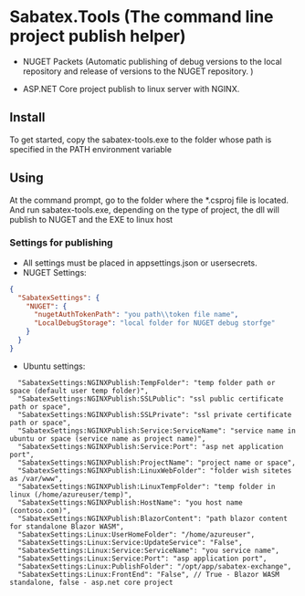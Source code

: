 # Sabatex.Tools (The command line project publish helper)
- NUGET Packets (Automatic publishing of debug versions to the local repository and release of versions to the NUGET repository. )

- ASP.NET Core project publish to linux server with NGINX.

## Install

To get started, copy the sabatex-tools.exe to the folder whose path is specified in the PATH environment variable

## Using
At the command prompt, go to the folder where the *.csproj file is located. And run sabatex-tools.exe, depending on the type of project, the dll will publish to NUGET and the EXE to linux host 

### Settings for publishing
- All settings must be placed in appsettings.json or usersecrets.
- NUGET Settings:
```json
{
  "SabatexSettings": {
    "NUGET": {
      "nugetAuthTokenPath": "you path\\token file name",
      "LocalDebugStorage": "local folder for NUGET debug storfge"
    }
  }
}
```

- Ubuntu settings:
```
  "SabatexSettings:NGINXPublish:TempFolder": "temp folder path or space (default user temp folder)",
  "SabatexSettings:NGINXPublish:SSLPublic": "ssl public certificate path or space",
  "SabatexSettings:NGINXPublish:SSLPrivate": "ssl private certificate path or space",
  "SabatexSettings:NGINXPublish:Service:ServiceName": "service name in ubuntu or space (service name as project name)",
  "SabatexSettings:NGINXPublish:Service:Port": "asp net application port",
  "SabatexSettings:NGINXPublish:ProjectName": "project name or space",
  "SabatexSettings:NGINXPublish:LinuxWebFolder": "folder wish sitetes as /var/www",
  "SabatexSettings:NGINXPublish:LinuxTempFolder": "temp folder in linux (/home/azureuser/temp)",
  "SabatexSettings:NGINXPublish:HostName": "you host name (contoso.com)",
  "SabatexSettings:NGINXPublish:BlazorContent": "path blazor content for standalone Blazor WASM",
  "SabatexSettings:Linux:UserHomeFolder": "/home/azureuser",
  "SabatexSettings:Linux:Service:UpdateService": "False",
  "SabatexSettings:Linux:Service:ServiceName": "you service name",
  "SabatexSettings:Linux:Service:Port": "asp application port",
  "SabatexSettings:Linux:PublishFolder": "/opt/app/sabatex-exchange",
  "SabatexSettings:Linux:FrontEnd": "False", // True - Blazor WASM standalone, false - asp.net core project
```
